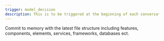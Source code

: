 ```yaml
---
trigger: model_decision
description: This is to be triggered at the beginning of each conversation
---
```


Commit to memory with the latest file structure including features, components, elements, services, frameworks, databases ect.